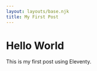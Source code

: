 ```yaml
---
layout: layouts/base.njk
title: My First Post
---
```


# Hello World

This is my first post using Eleventy.
